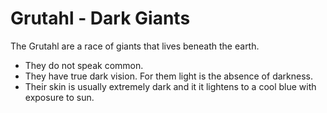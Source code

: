# Grutahl - Dark Giants

The Grutahl are a race of giants that lives beneath the earth.

- They do not speak common.
- They have true dark vision. For them light is the absence of darkness.
- Their skin is usually extremely dark and it it lightens to a cool blue
  with exposure to sun.
